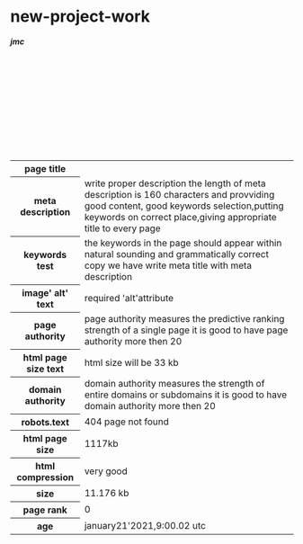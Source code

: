 # new-project-work
<html>
<body>
<table>
<b><i> jmc </i></b>
<tr>
<th><b>page title </b></th>
</tr>
<tr>
<th>meta description </th> <br>                                                                                                                         <td> write proper description the length of meta description is 160 characters and provviding good content, good keywords selection,putting keywords on correct place,giving appropriate title to every page</td>
</tr>
<tr>
<th>keywords test</th>  <br>                                                                                                                           <td> the keywords in the page should appear within natural sounding and grammatically correct copy we have write meta title with meta description</td>
</tr>
<tr>
<th>image' alt' text  </th>   <br>                                                                                                                      <td>  required 'alt'attribute</td>
</tr>
<tr>
<th>page authority </th>  <br>                                                                                                                           <td> page authority measures the predictive ranking strength of a single page it is good to have page authority more then 20</td>
</tr>
<tr>
<th>html page size text </th>    <br>                                                                                                                  <td> html size will be 33 kb</td>
</tr>
<tr>
<th>domain authority </th>   <br>                                                                                                                        <td>  domain authority measures the strength of entire domains or subdomains it is good to have domain authority more then 20</td>
</tr>
<tr>
<th>robots.text</th><br>
<td>404 page not found</td>
</tr>
<tr>
<th>html page size</th><br>
<td>1117kb</td>
</tr>
<tr>
<th>html compression</th><br>
<td>very good</td>
</tr>
<tr>
<th>size</th><br>
<td>11.176 kb</td>
</tr>
<tr>
<th>page rank</th><br>
<td>0</td>
</tr>
<tr>
<th>age</th><br>
<td>january21'2021,9:00.02 utc</td>
</tr>
</table>
</body>
</html>
